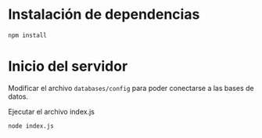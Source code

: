 # Instalación de dependencias
```
npm install
```

# Inicio del servidor

Modificar el archivo `databases/config` para poder conectarse a las bases de datos.

Ejecutar el archivo index.js

```
node index.js
```
